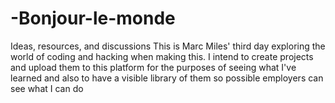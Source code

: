# -Bonjour-le-monde
Ideas, resources, and discussions
This is Marc Miles' third day exploring the world of coding and hacking when making this. I intend to create projects and upload them to this platform for the purposes of seeing what I've learned and also to have a visible library of them so possible employers can see what I can do
